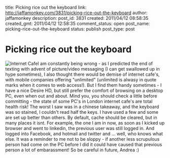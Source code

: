 title: Picking rice out the keyboard
link: http://jaffamonkey.com/3831/picking-rice-out-the-keyboard
author: jaffamonkey
description: 
post_id: 3831
created: 2011/04/12 08:58:35
created_gmt: 2011/04/12 12:58:35
comment_status: open
post_name: picking-rice-out-the-keyboard
status: publish
post_type: post

# Picking rice out the keyboard

![Internet Cafe](http://blog.jaffamonkey.com/files/2011/04/intcaf.jpg)I am constantly being wrong - as I predicted the end of texting with advent of picture/video messaging (I can get swallowed up in hype sometimes), I also thought there would be demise of internet cafe's, with mobile companies offering "unlimited" (unlimited is alwasy in quote marks when it comes to web access!). But I find them handy sometimes - I have a nice Desire HD, but still prefer the comfort of browsing on a desktop PC, even when out and about. Mind you, you should check a little before committing - the state of some PC's in London internet cafe's are total health risk! The worst I saw was in a chinese takeaway, and the keyboard was so stained, I couldn't read half the keys. I have used a few and some are set up better than others. By default, cache should be cleared, but in many places it isnt. For example, the one I am in now, as soon as I kicked up browser and went to linkedin, the previous user was still logged in. And logged into Facebook, and hotmail and twitter and ... well, who knows what else. It was a reminder to me not to be sloppy - if another less scrupulous person had come on the PC before I did it could have caused that previous person a lot of embarassment! So be careful in future, Andrea :)